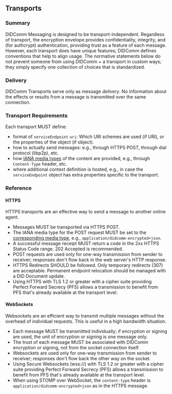 ## Transports
### Summary
DIDComm Messaging is designed to be transport-independent. Regardless of transport, the encryption envelope provides confidentiality, integrity, and (for authcrypt) authentication, providing trust as a feature of each message. However, each transport does have unique features; DIDComm defines conventions that help to align usage. The normative statements below do not prevent someone from using DIDComm + a transport in custom ways; they simply specify one collection of choices that is standardized.

### Delivery

DIDComm Transports serve only as message _delivery_. No information about the effects or results from a message is transmitted over the same connection.

### Transport Requirements

Each transport MUST define:

- format of `serviceEndpoint` `uri`: Which URI schemes are used (if URI), or the properties of the object (if object).
- how to actually send messages:  e.g., through HTTPS POST, through dial protocol (libp2p), etc.
- how [IANA media types](#iana-media-types) of the content are provided, e.g., through `Content-Type` header, etc.
- where additional context definition is hosted, e.g., in case the `serviceEndpoint`  object has extra properties specific to the transport.

### Reference
#### HTTPS

HTTPS transports are an effective way to send a message to another online agent.

- Messages MUST be transported via HTTPS POST.
- The IANA media type for the POST request MUST be set to the [corresponding media type](#iana-media-types), e.g., `application/didcomm-encrypted+json`.
- A successful message receipt MUST return a code in the 2xx HTTPS Status Code range. 202 Accepted is recommended. 
- POST requests are used only for one-way transmission from sender to receiver; responses don't flow back in the web server's HTTP response.
- HTTPS Redirects SHOULD be followed. Only temporary redirects (307) are acceptable. Permanent endpoint relocation should be managed with a DID Document update.
- Using HTTPS with TLS 1.2 or greater with a cipher suite providing Perfect Forward Secrecy (PFS) allows a transmission to benefit from PFS that's already available at the transport level.

#### WebSockets
Websockets are an efficient way to transmit multiple messages without the overhead of individual requests. This is useful in a high bandwidth situation.

- Each message MUST be transmitted individually; if encryption or signing are used, the unit of encryption or signing is one message only.
- The trust of each message MUST be associated with DIDComm encryption or signing, not from the socket connection itself.
- Websockets are used only for one-way transmission from sender to receiver; responses don't flow back the other way on the socket.
- Using Secure Websockets (wss://) with TLS 1.2 or greater with a cipher suite providing Perfect Forward Secrecy (PFS) allows a transmission to benefit from PFS that's already available at the transport level.
- When using STOMP over WebSocket, the `content-type` header is `application/didcomm-encrypted+json` as in the HTTPS message.

